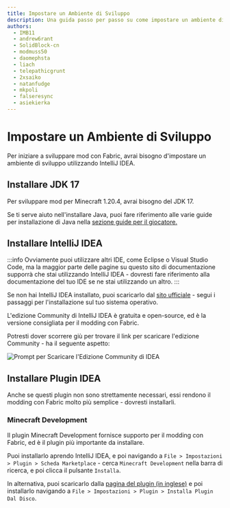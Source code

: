 ```yaml
---
title: Impostare un Ambiente di Sviluppo
description: Una guida passo per passo su come impostare un ambiente di sviluppo per creare mod utilizzando Fabric.
authors:
  - IMB11
  - andrew6rant
  - SolidBlock-cn
  - modmuss50
  - daomephsta
  - liach
  - telepathicgrunt
  - 2xsaiko
  - natanfudge
  - mkpoli
  - falseresync
  - asiekierka
---
```


<!-- No GitHub profiles for: siglong -->

# Impostare un Ambiente di Sviluppo

Per iniziare a sviluppare mod con Fabric, avrai bisogno d'impostare un ambiente di sviluppo utilizzando IntelliJ IDEA.

## Installare JDK 17

Per sviluppare mod per Minecraft 1.20.4, avrai bisogno del JDK 17.

Se ti serve aiuto nell'installare Java, puoi fare riferimento alle varie guide per installazione di Java nella [sezione guide per il giocatore.](../../players/index.md)

## Installare IntelliJ IDEA

:::info
Ovviamente puoi utilizzare altri IDE, come Eclipse o Visual Studio Code, ma la maggior parte delle pagine su questo sito di documentazione supporrà che stai utilizzando IntelliJ IDEA - dovresti fare riferimento alla documentazione del tuo IDE se ne stai utilizzando un altro.
:::

Se non hai IntelliJ IDEA installato, puoi scaricarlo dal [sito ufficiale](https://www.jetbrains.com/idea/download/) - segui i passaggi per l'installazione sul tuo sistema operativo.

L'edizione Community di IntelliJ IDEA è gratuita e open-source, ed è la versione consigliata per il modding con Fabric.

Potresti dover scorrere giù per trovare il link per scaricare l'edizione Community - ha il seguente aspetto:

![Prompt per Scaricare l'Edizione Community di IDEA](/assets/develop/getting-started/idea-community.png)

## Installare Plugin IDEA

Anche se questi plugin non sono strettamente necessari, essi rendono il modding con Fabric molto più semplice - dovresti installarli.

### Minecraft Development

Il plugin Minecraft Development fornisce supporto per il modding con Fabric, ed è il plugin più importante da installare.

Puoi installarlo aprendo IntelliJ IDEA, e poi navigando a `File > Impostazioni > Plugin > Scheda Marketplace` - cerca `Minecraft Development` nella barra di ricerca, e poi clicca il pulsante `Installa`.

In alternativa, puoi scaricarlo dalla [pagina del plugin (in inglese)](https://plugins.jetbrains.com/plugin/8327-minecraft-development) e poi installarlo navigando a `File > Impostazioni > Plugin > Installa Plugin Dal Disco`.
